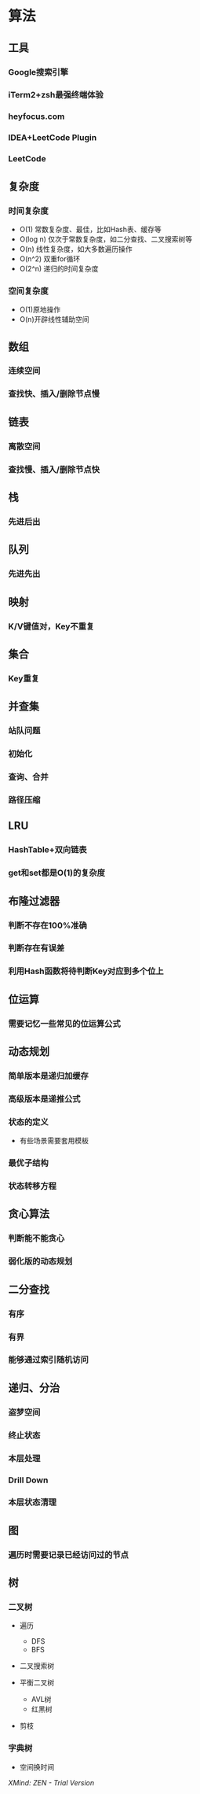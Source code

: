 # 算法

## 工具

### Google搜索引擎

### iTerm2+zsh最强终端体验

### heyfocus.com

### IDEA+LeetCode Plugin

### LeetCode

## 复杂度

### 时间复杂度

- O(1) 常数复杂度、最佳，比如Hash表、缓存等
- O(log n) 仅次于常数复杂度，如二分查找、二叉搜索树等
- O(n) 线性复杂度，如大多数遍历操作
- O(n^2) 双重for循环
- O(2^n) 递归的时间复杂度

### 空间复杂度

- O(1)原地操作
- O(n)开辟线性辅助空间

## 数组

### 连续空间

### 查找快、插入/删除节点慢

## 链表

### 离散空间

### 查找慢、插入/删除节点快

## 栈

### 先进后出

## 队列

### 先进先出

## 映射

### K/V键值对，Key不重复

## 集合

### Key重复

## 并查集

### 站队问题

### 初始化

### 查询、合并

### 路径压缩

## LRU

### HashTable+双向链表

### get和set都是O(1)的复杂度

## 布隆过滤器

### 判断不存在100%准确

### 判断存在有误差

### 利用Hash函数将待判断Key对应到多个位上

## 位运算

### 需要记忆一些常见的位运算公式

## 动态规划

### 简单版本是递归加缓存

### 高级版本是递推公式

### 状态的定义

- 有些场景需要套用模板

### 最优子结构

### 状态转移方程

## 贪心算法

### 判断能不能贪心

### 弱化版的动态规划

## 二分查找

### 有序

### 有界

### 能够通过索引随机访问

## 递归、分治

### 盗梦空间

### 终止状态

### 本层处理

### Drill Down

### 本层状态清理

## 图

### 遍历时需要记录已经访问过的节点

## 树

### 二叉树

- 遍历

	- DFS
	- BFS

- 二叉搜索树
- 平衡二叉树

	- AVL树
	- 红黑树

- 剪枝

### 字典树

- 空间换时间

*XMind: ZEN - Trial Version*